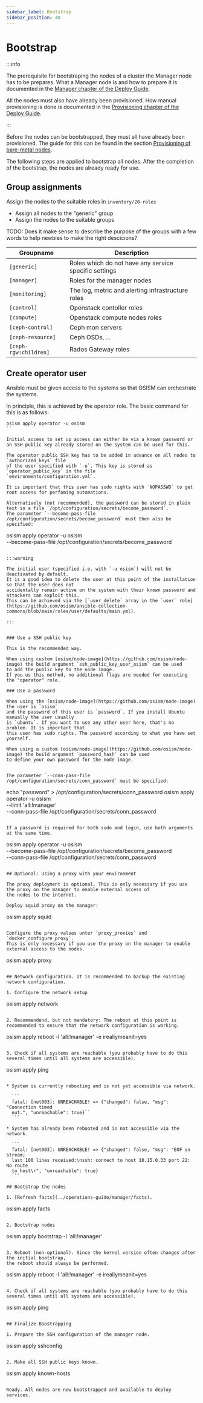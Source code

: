 ```yaml
---
sidebar_label: Bootstrap
sidebar_position: 40
---
```


# Bootstrap

:::info

The prerequisite for bootstraping the nodes of a cluster the Manager node has to be
prepares. What a Manager node is and how to prepare it is documented in the
[Manager chapter of the Deploy Guide](./manager).

All the nodes must also have already been provisioned. How manual provisioning is done
is documented in the [Provisioning chapter of the Deploy Guide](./provisioning).

:::

Before the nodes can be bootstrapped, they must all have already been provisioned.
The guide for this can be found in the section [Provisioning of bare-metal nodes](./provisioning).

The following steps are applied to bootstrap all nodes. After the completion of the bootstrap,
the nodes are already ready for use.


## Group assignments

Assign the nodes to the suitable roles in `inventory/20-roles`

* Assign all nodes to the "generic" group
* Assign the nodes to the suitable groups


TODO: Does it make sense to describe the purpose of the groups with a few words to
help newbies to make the right descicions?

| Groupname             | Description                                           |
|-----------------------|-------------------------------------------------------|
| `[generic]`           | Roles which do not have any service specific settings |
| `[manager]`           | Roles for the manager nodes                           |
| `[monitoring]`        | The log, metric and alerting infrastructure roles     |
| `[control]`           | Openstack contoller roles                             |
| `[compute]`           | Openstack compute nodes roles                         |
| `[ceph-control]`      | Ceph mon servers                                      |
| `[ceph-resource]`     | Ceph OSDs, ...                                        |
| `[ceph-rgw:children]` | Rados Gateway roles                                   |


## Create operator user

Ansible must be given access to the systems so that OSISM can orchestrate the systems.

In principle, this is achieved by the operator role. The basic command for this is as follows:
```
osism apply operator -u osism
``

Initial access to set up access can either be via a known password or an SSH public key already stored on the system can be used for this.

The operator public SSH key has to be added in advance on all nodes to `authorized_keys` file
of the user specified with `-u`. This key is stored as `operator_public_key` in the file
`environments/configuration.yml`.

It is important that this user has sudo rights with `NOPASSWD` to get root access for perfoming automations.

Alternatively (not recommended), the password can be stored in plain text in a file `/opt/configuration/secrets/become_password`.
The parameter `--become-pass-file /opt/configuration/secrets/become_password` must then also be specified:

```
osism apply operator -u osism \
   --become-pass-file /opt/configuration/secrets/become_password
```

:::warning

The initial user (specified i.e. with `-u osism`) will not be deactivated by default.
It is a good idea to delete the user at this point of the installation so that the user does not
accidentally remain active on the system with their known password and attackers can exploit this.
This can be achieved via the [`user_delete` array in the `user` role](https://github.com/osism/ansible-collection-commons/blob/main/roles/user/defaults/main.yml).

:::


### Use a SSH public key

This is the recommended way.

When using custom [osism/node-image](https://github.com/osism/node-image) the build argument `ssh_public_key_user_osism` can be used
to add the public key to the node image.
If you us this method, no additional flags are needed for executing the "operator" role.

### Use a password

When using the [osism/node-image](https://github.com/osism/node-image) the user is `osism`
and the password of this user is `password`. If you install Ubuntu manually the user usually
is `ubuntu`. If you want to use any other user here, that's no problem. It is important that
this user has sudo rights. The password according to what you have set yourself.

When using a custom [osism/node-image](https://github.com/osism/node-image) the build argument `password_hash` can be used
to define your own password for the node image.


The parameter `--conn-pass-file /opt/configuration/secrets/conn_password` must be specified:

```
echo "password" > /opt/configuration/secrets/conn_password
osism apply operator -u osism \
  --limit 'all:!manager' \
  --conn-pass-file /opt/configuration/secrets/conn_password
```

If a password is required for both sudo and login, use both arguments at the same time.

```
osism apply operator -u osism \
   --become-pass-file /opt/configuration/secrets/become_password \
   --conn-pass-file /opt/configuration/secrets/conn_password
```

## Optional: Using a proxy with your environment

The proxy deployment is optional. This is only necessary if you use the proxy on the manager to enable external access of
the nodes to the internet.

Deploy squid proxy on the manager:
```
osism apply squid
```

Configure the proxy values unter `proxy_proxies` and `docker_configure_proxy`.
This is only necessary if you use the proxy on the manager to enable external access to the nodes.
```
osism apply proxy
```

## Network configuration. It is recommended to backup the existing network configuration.

1. Configure the network setup
   ```
   osism apply network
   ```

2. Recommendend, but not mandatory: The reboot at this point is recommended to ensure that the network configuration is working.

   ```
   osism apply reboot -l 'all:!manager' -e ireallymeanit=yes
   ```

3. Check if all systems are reachable (you probably have to do this several times until all systems are accessible).

   ```
   osism apply ping
   ```

   * System is currently rebooting and is not yet accessible via network.

     ```
     fatal: [net003]: UNREACHABLE! => {"changed": false, "msg": "Connection timed
     out.", "unreachable": true}``
     ```

   * System has already been rebooted and is not accessible via the network.

     ```
     fatal: [net003]: UNREACHABLE! => {"changed": false, "msg": "EOF on stream;
     last 100 lines received:\nssh: connect to host 10.15.0.33 port 22: No route
     to host\r", "unreachable": true}
     ```

## Bootstrap the nodes

1. [Refresh facts](../operations-guide/manager/facts).

   ```
   osism apply facts
   ```

2. Bootstrap nodes

   ```
   osism apply bootstrap -l 'all:!manager'
   ```

3. Reboot (non-optional). Since the kernel version often changes after the initial bootstrap,
   the reboot should always be performed.

   ```
   osism apply reboot -l 'all:!manager' -e ireallymeanit=yes
   ```

4. Check if all systems are reachable (you probably have to do this several times until all systems are accessible).

   ```
   osism apply ping
   ```

## Finalize Boostrapping

1. Prepare the SSH configuration of the manager node.

   ```
   osism apply sshconfig
   ```

2. Make all SSH public keys known.

   ```
   osism apply known-hosts
   ```

Ready. All nodes are now bootstrapped and available to deploy services.
